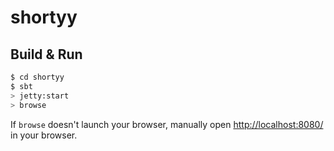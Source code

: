 # shortyy #

## Build & Run ##

```sh
$ cd shortyy
$ sbt
> jetty:start
> browse
```

If `browse` doesn't launch your browser, manually open [http://localhost:8080/](http://localhost:8080/) in your browser.
